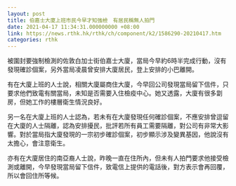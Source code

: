 ```yaml
---
layout: post
title: 伯嘉士大廈上班市民今早才知強檢　有居民稱無人拍門
date: 2021-04-17 11:34:31.000000000 +08:00
link: https://news.rthk.hk/rthk/ch/component/k2/1586290-20210417.htm
categories: rthk
---
```


被圍封要強制檢測的佐敦白加士街伯嘉士大廈，當局今早約6時半完成行動，沒有發現確診個案，另外當局凌晨曾安排大廈居民，登上安排的小巴離開。

有在大廈上班的人士說，相關大廈屬商住大廈，今早回公司發現當局留下信件，只要求他們致電有關當局，未知是否需要入住檢疫中心。她又透露，大廈有很多劏房，但她工作的樓層衛生情況良好。

另一名在大廈上班的人士認為，若未有在大廈發現任何確診個案，不應安排曾逗留在大廈的人士隔離，認為安排擾民，批評若所有員工需要隔離，對公司有非常大影響。對於當局指大廈發現的一宗初步確診個案，初步顯示涉及變異基因，他說沒有太擔心，會注意衛生。

亦有在大廈居住的南亞裔人士說，昨晚一直在住所內，但未有人拍門要求他接受檢測或離開，今早發現當局留下信件，致電信上提供的電話後，對方表示會再回覆，所以會回住所等候。
